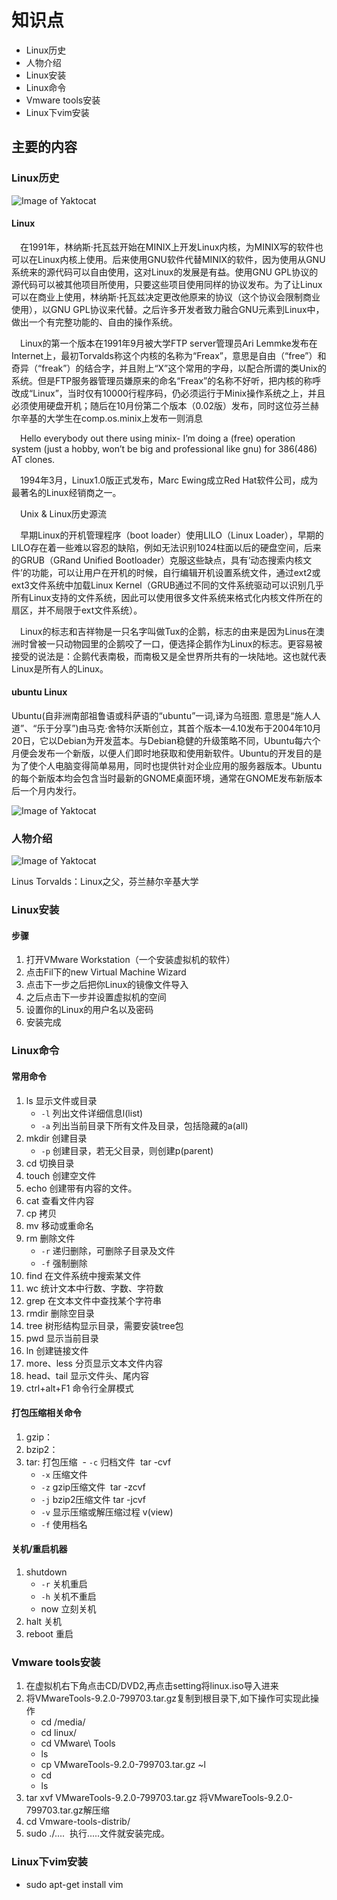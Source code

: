 # 知识点
  * Linux历史
  * 人物介绍  
  * Linux安装
  * Linux命令
  * Vmware tools安装
  * Linux下vim安装
## 主要的内容
### Linux历史
  ![Image of Yaktocat]( https://nts.newbieol.com/static/k6/mySQL/class-001/img/Unix_timeline.png)
#### Linux
&ensp;&ensp;在1991年，林纳斯·托瓦兹开始在MINIX上开发Linux内核，为MINIX写的软件也可以在Linux内核上使用。后来使用GNU软件代替MINIX的软件，因为使用从GNU系统来的源代码可以自由使用，这对Linux的发展是有益。使用GNU GPL协议的源代码可以被其他项目所使用，只要这些项目使用同样的协议发布。为了让Linux可以在商业上使用，林纳斯·托瓦兹决定更改他原来的协议（这个协议会限制商业使用），以GNU GPL协议来代替。之后许多开发者致力融合GNU元素到Linux中，做出一个有完整功能的、自由的操作系统。

&ensp;&ensp;Linux的第一个版本在1991年9月被大学FTP server管理员Ari Lemmke发布在Internet上，最初Torvalds称这个内核的名称为“Freax”，意思是自由（“free”）和奇异（“freak”）的结合字，并且附上“X”这个常用的字母，以配合所谓的类Unix的系统。但是FTP服务器管理员嫌原来的命名“Freax”的名称不好听，把内核的称呼改成“Linux”，当时仅有10000行程序码，仍必须运行于Minix操作系统之上，并且必须使用硬盘开机；随后在10月份第二个版本（0.02版）发布，同时这位芬兰赫尔辛基的大学生在comp.os.minix上发布一则消息

&ensp;&ensp;Hello everybody out there using minix- I’m doing a (free) operation system (just a hobby, won’t be big and professional like gnu) for 386(486) AT clones.

&ensp;&ensp;1994年3月，Linux1.0版正式发布，Marc Ewing成立Red Hat软件公司，成为最著名的Linux经销商之一。

&ensp;&ensp;Unix & Linux历史源流

&ensp;&ensp;早期Linux的开机管理程序（boot loader）使用LILO（Linux Loader），早期的LILO存在着一些难以容忍的缺陷，例如无法识别1024柱面以后的硬盘空间，后来的GRUB（GRand Unified Bootloader）克服这些缺点，具有‘动态搜索内核文件’的功能，可以让用户在开机的时候，自行编辑开机设置系统文件，通过ext2或ext3文件系统中加载Linux Kernel（GRUB通过不同的文件系统驱动可以识别几乎所有Linux支持的文件系统，因此可以使用很多文件系统来格式化内核文件所在的扇区，并不局限于ext文件系统）。

&ensp;&ensp;Linux的标志和吉祥物是一只名字叫做Tux的企鹅，标志的由来是因为Linus在澳洲时曾被一只动物园里的企鹅咬了一口，便选择企鹅作为Linux的标志。更容易被接受的说法是：企鹅代表南极，而南极又是全世界所共有的一块陆地。这也就代表Linux是所有人的Linux。    
#### ubuntu Linux
Ubuntu(自非洲南部祖鲁语或科萨语的“ubuntu”一词,译为乌班图. 意思是“施人人道”、“乐于分享”)由马克·舍特尔沃斯创立，其首个版本—4.10发布于2004年10月20日，它以Debian为开发蓝本。与Debian稳健的升级策略不同，Ubuntu每六个月便会发布一个新版，以便人们即时地获取和使用新软件。Ubuntu的开发目的是为了使个人电脑变得简单易用，同时也提供针对企业应用的服务器版本。Ubuntu的每个新版本均会包含当时最新的GNOME桌面环境，通常在GNOME发布新版本后一个月内发行。

  ![Image of Yaktocat](https://nts.newbieol.com/static/k6/mySQL/class-001/img/Ubuntu_17.04_English.png)
### 人物介绍
  ![Image of Yaktocat](https://nts.newbieol.com/static/k6/mySQL/class-001/img/linus.png)   
  
  Linus Torvalds：Linux之父，芬兰赫尔辛基大学
### Linux安装
#### 步骤
  1. 打开VMware Workstation（一个安装虚拟机的软件）
  1. 点击Fil下的new Virtual Machine Wizard
  1. 点击下一步之后把你Linux的镜像文件导入
  1. 之后点击下一步并设置虚拟机的空间
  1. 设置你的Linux的用户名以及密码
  1. 安装完成
### Linux命令
#### 常用命令
  1. ls     显示文件或目录
     - `-l`  列出文件详细信息l(list)
     - `-a`  列出当前目录下所有文件及目录，包括隐藏的a(all)
  1. mkdir  创建目录
      - `-p`  创建目录，若无父目录，则创建p(parent)     
  1. cd     切换目录   
  1. touch  创建空文件  
  1. echo   创建带有内容的文件。
  1. cat    查看文件内容
  1. cp     拷贝  
  1. mv     移动或重命名  
  1. rm     删除文件
      - `-r`  递归删除，可删除子目录及文件
       - `-f`  强制删除
  1. find   在文件系统中搜索某文件
  1. wc     统计文本中行数、字数、字符数  
  1. grep   在文本文件中查找某个字符串
  1. rmdir  删除空目录
  1. tree   树形结构显示目录，需要安装tree包
  1. pwd    显示当前目录  
  1. ln     创建链接文件   
  1. more、less   分页显示文本文件内容
  1. head、tail   显示文件头、尾内容  
  1. ctrl+alt+F1  命令行全屏模式
#### 打包压缩相关命令
  1. gzip：
  1. bzip2：
  1. tar:     打包压缩
      - `-c`  归档文件  tar  -cvf
       - `-x` 压缩文件
       - `-z` gzip压缩文件  tar  -zcvf
       - `-j` bzip2压缩文件 tar  -jcvf
       - `-v` 显示压缩或解压缩过程 v(view)
       - `-f` 使用档名
#### 关机/重启机器
  1. shutdown
      - `-r`  关机重启
      - `-h`  关机不重启
      - now     立刻关机
  1. halt        关机  
  1. reboot      重启
### Vmware tools安装
  1. 在虚拟机右下角点击CD/DVD2,再点击setting将linux.iso导入进来
  1. 将VMwareTools-9.2.0-799703.tar.gz复制到根目录下,如下操作可实现此操作
     - cd /media/
     - cd linux/
     - cd VMware\ Tools
     - ls
     - cp VMwareTools-9.2.0-799703.tar.gz ~l
     - cd
     - ls
  1. tar xvf VMwareTools-9.2.0-799703.tar.gz 将VMwareTools-9.2.0-799703.tar.gz解压缩 
  1. cd Vmware-tools-distrib/
  1. sudo ./....  执行.....文件就安装完成。
### Linux下vim安装
  - sudo apt-get install vim




   







  
  
  
